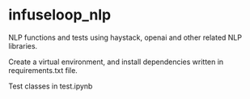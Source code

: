 # infuseloop_nlp
NLP functions and tests using haystack, openai and other related NLP libraries.

Create a virtual environment, and install dependencies written in requirements.txt file.

Test classes in test.ipynb

